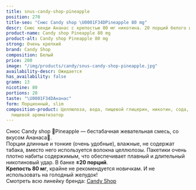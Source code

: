```yaml
---
title: snus-candy-shop-pineapple
position: 270
title-seo: "Снюс Candy shop \U0001F34DPineapple 80 mg"
descr: Снюс кенди Ананас с крепостью 80 мг никотина. 20 порций белого цвета.
product-name: Candy shop Pineapple 80 mg
product-alt: Candy shop Pineapple 80 mg
strong: Очень крепкий
brand: Candy Shop
composition: Белый
price: 200
image: "/img/products/candy/snus-candy-shop-pineapple.jpg"
availability-descr: Ожидается
has_availability: false
gramm: 13
nicotine: 80
portions: 20
taste: "\U0001F34DАнанас"
form: Порционный, slim
composition-product: Целлюлоза, вода, пищевой глицерин, никотин, сода, карбонат натрия,
  пищевой ароматизатор
---
```


Снюс Candy shop 🍍Pineapple — бестабачная жевательная смесь, со вкусом Ананаса🍍.<br>
Порции длинные и тонкие (очень удобные),  влажные, не содержат табака, вместо него используется волокна целлюлозы. Пакетики очень плотно набиты содержимым, что обеспечивает плавный и длительный никотиновый удар. В банке **±20 порций**.<br>
**Крепость 80 мг**, крайне не рекомендуется новичкам. И не использовать на голодный желудок!<br>
Смотреть всю линейку бренда: <a href="/candy-shop-snus">Candy Shop</a>
